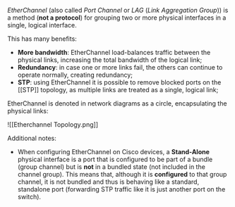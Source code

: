 *EtherChannel* (also called *Port Channel* or *LAG* (*Link Aggregation Group*)) is a method (**not a protocol**) for grouping two or more physical interfaces in a single, logical interface.

This has many benefits:

- **More bandwidth**: EtherChannel load-balances traffic between the physical links, increasing the total bandwidth of the logical link;
- **Redundancy**: in case one or more links fail, the others can continue to operate normally, creating redundancy;
- **STP**: using EtherChannel it is possible to remove blocked ports on the [[STP]] topology, as multiple links are treated as a single, logical link;

EtherChannel is denoted in network diagrams as a circle, encapsulating the physical links:

![[Etherchannel Topology.png]]

Additional notes:

- When configuring EtherChannel on Cisco devices, a **Stand-Alone** physical interface is a port that is configured to be part of a bundle (group channel) but is **not** in a bundled state (not included in the channel group). This means that, although it is **configured** to that group channel, it is not bundled and thus is behaving like a standard, standalone port (forwarding STP traffic like it is just another port on the switch).